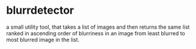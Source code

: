 # blurrdetector
a small utility tool, that takes a list of images and then returns the same list ranked in ascending order of blurriness in an image from least blurred to most blurred image in the list.
